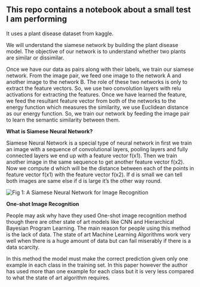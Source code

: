 ## This repo contains a notebook about a small test I am performing

It uses a plant disease dataset from kaggle.


We will understand the siamese network by building the plant disease model. The objective of our network is to understand whether two plants are similar or dissimilar.

Once we have our data as pairs along with their labels, we train our siamese network. From the image pair, we feed one image to the network A and another image to the network B. The role of these two networks is only to extract the feature vectors. So, we use two convolution layers with relu activations for extracting the features. Once we have learned the feature, we feed the resultant feature vector from both of the networks to the energy function which measures the similarity, we use Euclidean distance as our energy function. So, we train our network by feeding the image pair to learn the semantic similarity between them.

**What is Siamese Neural Network?**

Siamese Neural Network is a special type of neural network in first we train an image with a sequence of convolutional layers, pooling layers and fully connected layers we end up with a feature vector f(x1).
Then we train another image in the same sequence to get another feature vector f(x2). Now we compute d which will be the distance between each of the points in feature vector f(x1) with the feature vector f(x2).
If d is small we can tell both images are same else if d is large it’s the other way round.

![Fig 1: A Siamese Neural Network for Image Recognition](https://miro.medium.com/max/1068/1*V27gq7s7elBc8G52T8t1LQ.png)


**One-shot Image Recognition**

People may ask why have they used One-shot image recognition method though there are other state of art models like CNN and Hierarchical Bayesian Program Learning. The main reason for people using this method is the lack of data. The state of art Machine Learning Algorithms work very well when there is a huge amount of data but can fail miserably if there is a data scarcity.

In this method the model must make the correct prediction given only one example in each class in the training set. In this paper however the author has used more than one example for each class but it is very less compared to what the state of art algorithm requires.
